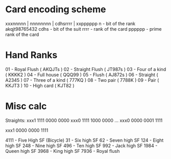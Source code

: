 # Card encoding scheme
xxxnnnnn | nnnnnnnn | cdhsrrrr | xxpppppp
n - bit of the rank akqjt98765432
cdhs - bit of the suit
rrrr - rank of the card 
pppppp - prime rank of the card

# Hand Ranks
01 - Royal Flush     ( AKQJTs )
02 - Straight Flush  ( JT987s )
03 - Four of a kind  ( KKKK2  )
04 - Full house      ( QQQ99  )
05 - Flush           ( AJ872s )
06 - Straight        ( A2345  )
07 - Three of a kind ( 777KQ  )
08 - Two pair        ( 7788K  )
09 - Pair            ( KKJT3  )
10 - High card       ( KJT82  )

# Misc calc

Straights:
xxx1 1111 0000 0000
xxx0 1111 1000 0000
...
xxx0 0000 0001 1111

xxx1 0000 0000 1111

4111 - Five High SF (Bicycle)
31   - Six high SF
62   - Seven high SF 
124  - Eight high SF
248  - Nine high SF
496  - Ten high SF
992  - Jack high SF
1984 - Queen high SF
3968 - King high SF
7936 - Royal flush

    
